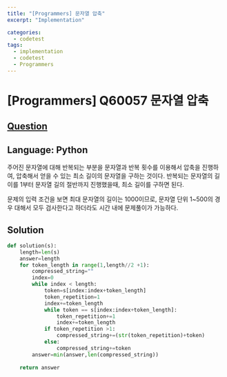 ```yaml
---
title: "[Programmers] 문자열 압축"
excerpt: "Implementation"

categories:
  - codetest
tags:
  - implementation
  - codetest
  - Programmers
---
```

# [Programmers] Q60057 문자열 압축
## [Question](https://programmers.co.kr/learn/courses/30/lessons/60057)
## Language: Python

주어진 문자열에 대해 반복되는 부분을 문자열과 반복 횟수를 이용해서 압축을 진행하여, 압축해서 얻을 수 있는 최소 길이의 문자열을 구하는 것이다. 반복되는 문자열의 길이를 1부터 문자열 길의 절반까지 진행했을때, 최소 길이를 구하면 된다.

문제의 입력 조건을 보면 최대 문자열의 길이는 1000이므로, 문자열 단위 1~500의 경우 대해서 모두 검사한다고 하더라도 시간 내에 문제풀이가 가능하다.


## Solution

```python
def solution(s):
    length=len(s)
    answer=length
    for token_length in range(1,length//2 +1):
        compressed_string=""
        index=0
        while index < length:
            token=s[index:index+token_length]
            token_repetition=1
            index+=token_length
            while token == s[index:index+token_length]:
                token_repetition+=1
                index+=token_length
            if token_repetition >1:
                compressed_string+=(str(token_repetition)+token)
            else:
                compressed_string+=token
        answer=min(answer,len(compressed_string))
        
    return answer
```
